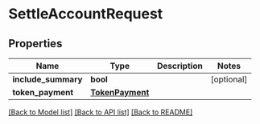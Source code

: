 # SettleAccountRequest

## Properties
Name | Type | Description | Notes
------------ | ------------- | ------------- | -------------
**include_summary** | **bool** |  | [optional] 
**token_payment** | [**TokenPayment**](TokenPayment.md) |  | 

[[Back to Model list]](../README.md#documentation-for-models) [[Back to API list]](../README.md#documentation-for-api-endpoints) [[Back to README]](../README.md)


